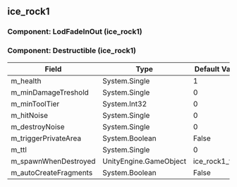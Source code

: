## ice_rock1

### Component: LodFadeInOut (ice_rock1)

### Component: Destructible (ice_rock1)

|Field|Type|Default Value|
|---|---|---|
|m_health|System.Single|1|
|m_minDamageTreshold|System.Single|0|
|m_minToolTier|System.Int32|0|
|m_hitNoise|System.Single|0|
|m_destroyNoise|System.Single|0|
|m_triggerPrivateArea|System.Boolean|False|
|m_ttl|System.Single|0|
|m_spawnWhenDestroyed|UnityEngine.GameObject|ice_rock1_frac|
|m_autoCreateFragments|System.Boolean|False|

